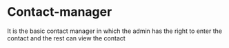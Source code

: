 # Contact-manager
It is the basic contact manager in which the admin has the right to enter the contact and the rest can view the contact

